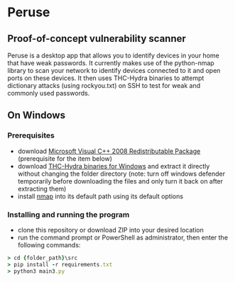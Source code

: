 # Peruse

## Proof-of-concept vulnerability scanner

Peruse is a desktop app that allows you to identify devices in your home that have weak passwords. It currently makes use of the python-nmap library to scan your network to identify devices connected to it and open ports on these devices. It then uses THC-Hydra binaries to attempt dictionary attacks (using rockyou.txt) on SSH to test for weak and commonly used passwords.

## On Windows
### Prerequisites
- download [Microsoft Visual C++ 2008 Redistributable Package](https://www.microsoft.com/en-us/download/details.aspx?id=26368) (prerequisite for the item below)
- download [THC-Hydra binaries for Windows](https://github.com/maaaaz/thc-hydra-windows/archive/master.zip) and extract it directly without changing the folder directory
(note: turn off windows defender temporarily before downloading the files and only turn it back on after extracting them)
- install [nmap](https://nmap.org/dist/nmap-7.94-setup.exe) into its default path using its default options
### Installing and running the program
- clone this repository or download ZIP into your desired location
- run the command prompt or PowerShell as administrator, then enter the following commands:
```rb
> cd {folder_path}\src
> pip install -r requirements.txt
> python3 main3.py
```